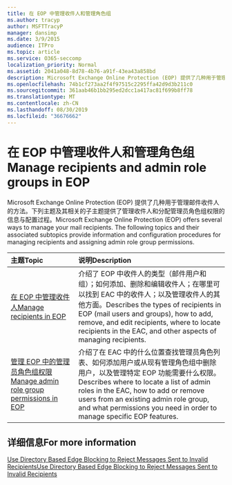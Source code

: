 ```yaml
---
title: 在 EOP 中管理收件人和管理角色组
ms.author: tracyp
author: MSFTTracyP
manager: dansimp
ms.date: 3/9/2015
audience: ITPro
ms.topic: article
ms.service: O365-seccomp
localization_priority: Normal
ms.assetid: 2041a048-8d78-4b76-a91f-43ea43a858bd
description: Microsoft Exchange Online Protection (EOP) 提供了几种用于管理邮件收件人的方法。下列主题及其相关的子主题提供了管理收件人和分配管理员角色组权限的信息与配置过程。
ms.openlocfilehash: 74b1cf273aa2f4f97515c2295ffa42d9d3b211c0
ms.sourcegitcommit: 361aab46b1bb295ed2dcc1a417ac81f699b8ff78
ms.translationtype: MT
ms.contentlocale: zh-CN
ms.lasthandoff: 08/30/2019
ms.locfileid: "36676662"
---
```

# <a name="manage-recipients-and-admin-role-groups-in-eop"></a><span data-ttu-id="0c892-104">在 EOP 中管理收件人和管理角色组</span><span class="sxs-lookup"><span data-stu-id="0c892-104">Manage recipients and admin role groups in EOP</span></span>

<span data-ttu-id="0c892-p102">Microsoft Exchange Online Protection (EOP) 提供了几种用于管理邮件收件人的方法。下列主题及其相关的子主题提供了管理收件人和分配管理员角色组权限的信息与配置过程。</span><span class="sxs-lookup"><span data-stu-id="0c892-p102">Microsoft Exchange Online Protection (EOP) offers several ways to manage your mail recipients. The following topics and their associated subtopics provide information and configuration procedures for managing recipients and assigning admin role group permissions.</span></span>
  
|<span data-ttu-id="0c892-107">**主题**</span><span class="sxs-lookup"><span data-stu-id="0c892-107">**Topic**</span></span>|<span data-ttu-id="0c892-108">**说明**</span><span class="sxs-lookup"><span data-stu-id="0c892-108">**Description**</span></span>|
|:-----|:-----|
|[<span data-ttu-id="0c892-109">在 EOP 中管理收件人</span><span class="sxs-lookup"><span data-stu-id="0c892-109">Manage recipients in EOP</span></span>](manage-recipients-in-eop.md)|<span data-ttu-id="0c892-110">介绍了 EOP 中收件人的类型（邮件用户和组）；如何添加、删除和编辑收件人；在哪里可以找到 EAC 中的收件人；以及管理收件人的其他方面。</span><span class="sxs-lookup"><span data-stu-id="0c892-110">Describes the types of recipients in EOP (mail users and groups), how to add, remove, and edit recipients, where to locate recipients in the EAC, and other aspects of managing recipients.</span></span>|
|[<span data-ttu-id="0c892-111">管理 EOP 中的管理员角色组权限</span><span class="sxs-lookup"><span data-stu-id="0c892-111">Manage admin role group permissions in EOP</span></span>](manage-admin-role-group-permissions-in-eop.md)|<span data-ttu-id="0c892-112">介绍了在 EAC 中的什么位置查找管理员角色列表、如何添加用户或从现有管理角色组中删除用户，以及管理特定 EOP 功能需要什么权限。</span><span class="sxs-lookup"><span data-stu-id="0c892-112">Describes where to locate a list of admin roles in the EAC, how to add or remove users from an existing admin role group, and what permissions you need in order to manage specific EOP features.</span></span>|

## <a name="for-more-information"></a><span data-ttu-id="0c892-113">详细信息</span><span class="sxs-lookup"><span data-stu-id="0c892-113">For more information</span></span>

[<span data-ttu-id="0c892-114">Use Directory Based Edge Blocking to Reject Messages Sent to Invalid Recipients</span><span class="sxs-lookup"><span data-stu-id="0c892-114">Use Directory Based Edge Blocking to Reject Messages Sent to Invalid Recipients</span></span>](https://docs.microsoft.com/exchange/mail-flow-best-practices/use-directory-based-edge-blocking)
